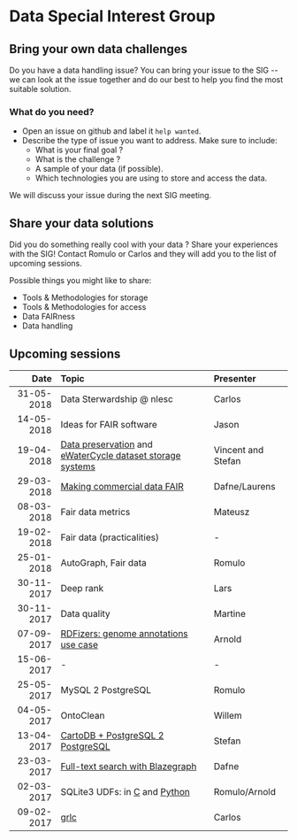#  Data Special Interest Group

## Bring your own data challenges

Do you have a data handling issue? You can bring your issue to the SIG -- we can look at the issue together and do our best to help you find the most suitable solution.

### What do you need?

 - Open an issue on github and label it `help wanted`.
 - Describe the type of issue you want to address. Make sure to include:
    - What is your final goal ?
    - What is the challenge ?
    - A sample of your data (if possible).
    - Which technologies you are using to store and access the data.

We will discuss your issue during the next SIG meeting.

## Share your data solutions

Did you do something really cool with your data ? Share your experiences with the SIG! Contact Romulo or Carlos and they will add you to the list of upcoming sessions.

Possible things you might like to share:
 - Tools & Methodologies for storage
 - Tools & Methodologies for access
 - Data FAIRness
 - Data handling

## Upcoming sessions

| Date          | Topic                                      | Presenter  |
| -------------:|:------------------------------------------ |:---------- |
| 31-05-2018    | Data Sterwardship @ nlesc                  | Carlos     |
| 14-05-2018    | Ideas for FAIR software                    | Jason      |
| 19-04-2018    | [Data preservation](https://github.com/NLeSC/data-sig/issues/15) and [eWaterCycle dataset storage systems](https://github.com/NLeSC/data-sig/issues/16)|Vincent and Stefan|
| 29-03-2018    | [Making commercial data FAIR](https://github.com/NLeSC/data-sig/issues/14)|Dafne/Laurens|
| 08-03-2018    | Fair data metrics                          | Mateusz    |
| 19-02-2018    | Fair data (practicalities)                 | -          |
| 25-01-2018    | AutoGraph, Fair data                       | Romulo     |
| 30-11-2017    | Deep rank                                  | Lars       |
| 30-11-2017    | Data quality                               | Martine    |
| 07-09-2017    | [RDFizers: genome annotations use case](workshops/rdfizers)   | Arnold     |
| 15-06-2017    | -                                          | -          |
| 25-05-2017    | MySQL 2 PostgreSQL                         | Romulo     |
| 04-05-2017    | OntoClean                                  | Willem     |
| 13-04-2017    | [CartoDB + PostgreSQL 2 PostgreSQL](workshops/cartodb-fdw)    | Stefan     |
| 23-03-2017    | [Full-text search with Blazegraph](workshops/solr-blazegraph) | Dafne      |
| 02-03-2017    | SQLite3 UDFs: in [C](workshops/sqlite3_udfs/c/) and [Python](workshops/sqlite3_udfs/python)| Romulo/Arnold|
| 09-02-2017    | [grlc](./workshops/grlc.md)                | Carlos     |
